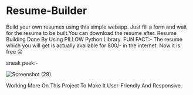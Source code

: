 # Resume-Builder
Build your own resumes using this simple webapp. Just fill a form and wait for the resume to be built.You can download the resume after.
Resume Building Done By Using PILLOW Python Library.
FUN FACT:- The resume which you will get is actually available for 800/- in the internet. Now it is free 😝

sneak peek:-

![Screenshot (29)](https://user-images.githubusercontent.com/104098061/178835763-228fbe6b-767a-416a-aad8-4c9f66bed37b.png)

Working More On This Project To Make It User-Friendly And Responsive.
